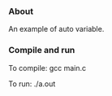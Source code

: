 ### About

An example of auto variable.

### Compile and run

To compile: gcc main.c

To run: ./a.out